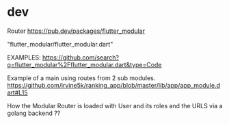 # dev


Router
https://pub.dev/packages/flutter_modular

"flutter_modular/flutter_modular.dart"

EXAMPLES: https://github.com/search?q=flutter_modular%2Fflutter_modular.dart&type=Code

Example of a main using routes from 2 sub modules.
https://github.com/irvine5k/ranking_app/blob/master/lib/app/app_module.dart#L15


How the Modular Router is loaded with User and its roles and the URLS via a golang backend ??